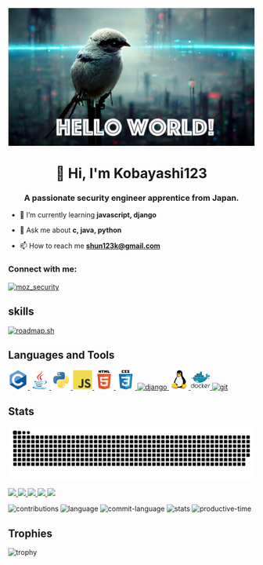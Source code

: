 <img align="center" src="./image/hello_world.png" alt="hello_world" />

<h1 align="center"> 👋 Hi, I'm Kobayashi123</h1>
<h3 align="center">A passionate security engineer apprentice from Japan.</h3>

- 🌱 I’m currently learning **javascript, django**

- 💬 Ask me about **c, java, python**

- 📫 How to reach me **<shun123k@gmail.com>**

<h3 align="left">Connect with me:</h3>
<p align="left">
    <a href="https://twitter.com/Moz_sec_" target="blank">
        <img align="center" src="https://raw.githubusercontent.com/rahuldkjain/github-profile-readme-generator/master/src/images/icons/Social/twitter.svg" alt="moz_security" height="30" width="40" />
    </a>
</p>

## skills

[![roadmap.sh](https://api.roadmap.sh/v1-badge/tall/652c9c4ff43a58c923d43405?variant=dark)](https://roadmap.sh)

## Languages and Tools

<p align="left">
    <a href="https://www.cprogramming.com/" target="_blank" rel="noreferrer">
        <img src="https://raw.githubusercontent.com/devicons/devicon/master/icons/c/c-original.svg" alt="c" width="40" height="40"/>
    </a>
    <a href="https://www.java.com" target="_blank" rel="noreferrer">
        <img src="https://raw.githubusercontent.com/devicons/devicon/master/icons/java/java-original.svg" alt="java" width="40" height="40"/>
    </a>
    <a href="https://www.python.org" target="_blank" rel="noreferrer">
        <img src="https://raw.githubusercontent.com/devicons/devicon/master/icons/python/python-original.svg" alt="python" width="40" height="40"/>
    </a>
    <a href="https://developer.mozilla.org/en-US/docs/Web/JavaScript" target="_blank" rel="noreferrer">
        <img src="https://raw.githubusercontent.com/devicons/devicon/master/icons/javascript/javascript-original.svg" alt="javascript" width="40" height="40"/>
    </a>
    <a href="https://www.w3.org/html/" target="_blank" rel="noreferrer">
        <img src="https://raw.githubusercontent.com/devicons/devicon/master/icons/html5/html5-original-wordmark.svg" alt="html5" width="40" height="40"/>
    </a>
    <a href="https://www.w3schools.com/css/" target="_blank" rel="noreferrer">
        <img src="https://raw.githubusercontent.com/devicons/devicon/master/icons/css3/css3-original-wordmark.svg" alt="css3" width="40" height="40"/>
    </a>
    <a href="https://www.djangoproject.com/" target="_blank" rel="noreferrer">
        <img src="https://cdn.worldvectorlogo.com/logos/django.svg" alt="django" width="40" height="40"/>
    </a>
    <a href="https://www.linux.org/" target="_blank" rel="noreferrer">
        <img src="https://raw.githubusercontent.com/devicons/devicon/master/icons/linux/linux-original.svg" alt="linux" width="40" height="40"/>
    </a>
    <a href="https://www.docker.com/" target="_blank" rel="noreferrer">
        <img src="https://raw.githubusercontent.com/devicons/devicon/master/icons/docker/docker-original-wordmark.svg" alt="docker" width="40" height="40"/>
    </a>
    <a href="https://git-scm.com/" target="_blank" rel="noreferrer">
        <img src="https://www.vectorlogo.zone/logos/git-scm/git-scm-icon.svg" alt="git" width="40" height="40"/>
    </a>
</p>

## Stats

![github-contribution-grid-snake](https://raw.githubusercontent.com/Kobayashi123/Kobayashi123/output/github-contribution-grid-snake.svg)

<p align="left">
  <a href="https://github.com/Kobayashi123">
    <img height="20" src="https://komarev.com/ghpvc/?username=Kobayashi123" />
  </a>
  <a href="https://github.com/Kobayashi123">
    <img height="20" src="https://img.shields.io/github/followers/Kobayashi123?label=follow&logo=github&style=flat" />
  </a>
  <a href="https://qiita.com/Moz_security">
    <img height="20" src="https://qiita-badge.apiapi.app/s/Moz_security/posts.svg" />
  </a>
  <a href="https://qiita.com/Moz_security">
    <img height="20" src="https://qiita-badge.apiapi.app/s/Moz_security/contributions.svg" />
  </a>
  <a href="https://zenn.dev/moz_sec">
    <img height="20" src="https://badgen.org/img/zenn/moz_sec/articles?style=plastic" />
  </a>
</p>

![contributions](http://github-profile-summary-cards.vercel.app/api/cards/profile-details?username=Kobayashi123&theme=gruvbox)
![language](http://github-profile-summary-cards.vercel.app/api/cards/repos-per-language?username=Kobayashi123&theme=gruvbox)
![commit-language](http://github-profile-summary-cards.vercel.app/api/cards/most-commit-language?username=Kobayashi123&theme=gruvbox)
![stats](http://github-profile-summary-cards.vercel.app/api/cards/stats?username=Kobayashi123&theme=gruvbox)
![productive-time](http://github-profile-summary-cards.vercel.app/api/cards/productive-time?username=Kobayashi123&theme=gruvbox&utcOffset=9)

## Trophies

![trophy](https://github-profile-trophy.vercel.app/?username=kobayashi123&theme=gruvbox)
